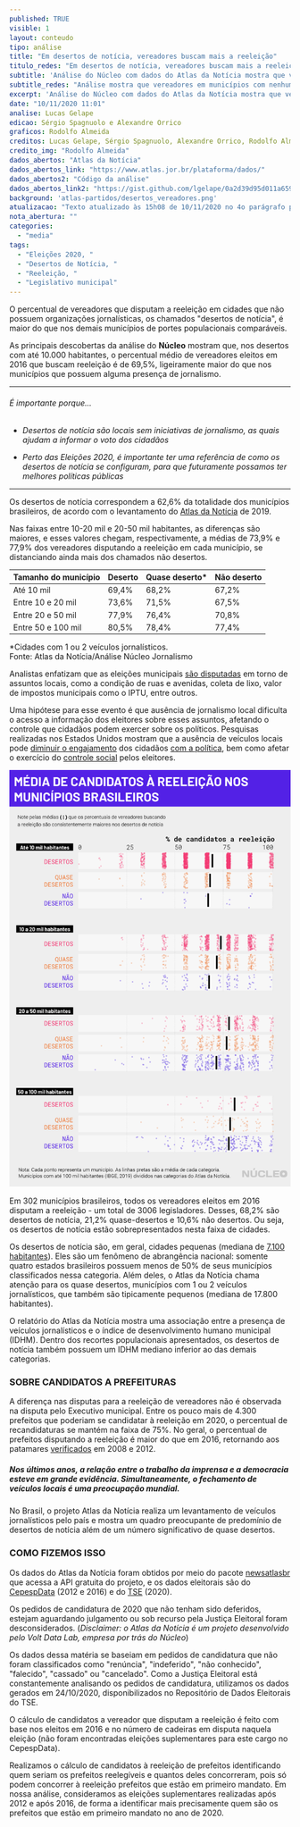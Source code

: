 ```yaml
---
published: TRUE
visible: 1
layout: conteudo
tipo: análise
title: "Em desertos de notícia, vereadores buscam mais a reeleição"
titulo_redes: "Em desertos de notícia, vereadores buscam mais a reeleição"
subtitle: 'Análise do Núcleo com dados do Atlas da Notícia mostra que vereadores em municípios com nenhuma ou pouca presença de jornalismo são mais prováveis a buscar a reeleição.'
subtitle_redes: "Análise mostra que vereadores em municípios com nenhuma ou pouca presença de jornalismo são mais prováveis a buscar a reeleição"
excerpt: 'Análise do Núcleo com dados do Atlas da Notícia mostra que vereadores em municípios com nenhuma ou pouca presença de jornalismo são mais prováveis a buscar a reeleição'
date: "10/11/2020 11:01"
analise: Lucas Gelape
edicao: Sérgio Spagnuolo e Alexandre Orrico
graficos: Rodolfo Almeida
creditos: Lucas Gelape, Sérgio Spagnuolo, Alexandre Orrico, Rodolfo Almeida
credito_img: "Rodolfo Almeida"
dados_abertos: "Atlas da Notícia"
dados_abertos_link: "https://www.atlas.jor.br/plataforma/dados/"
dados_abertos2: "Código da análise"
dados_abertos_link2: "https://gist.github.com/lgelape/0a2d39d95d011a65911211ce691c8c7d"
background: 'atlas-partidos/desertos_vereadores.png'
atualizacao: "Texto atualizado às 15h08 de 10/11/2020 no 4o parágrafo para tornar a explicação mais clara. Nenhum dado foi alterado."
nota_abertura: ""
categories:
  - "media"
tags:
  - "Eleições 2020, "
  - "Desertos de Notícia, "
  - "Reeleição, "
  - "Legislativo municipal"
---
```


O percentual de vereadores que disputam a reeleição em cidades que não possuem organizações jornalísticas, os chamados "desertos de notícia", é maior do que nos demais municípios de portes populacionais comparáveis.

As principais descobertas da análise do **Núcleo** mostram que, nos desertos com até 10.000 habitantes, o percentual médio de vereadores eleitos em 2016 que buscam reeleição é de 69,5%, ligeiramente maior do que nos municípios que possuem alguma presença de jornalismo.

---

###### É importante porque...

- *Desertos de notícia são locais sem iniciativas de jornalismo, as quais ajudam a informar o voto dos cidadãos*

- *Perto das Eleições 2020, é importante ter uma referência de como os desertos de notícia se configuram, para que futuramente possamos ter melhores políticas públicas*

---

Os desertos de notícia correspondem a 62,6% da totalidade dos municípios brasileiros, de acordo com o levantamento do [Atlas da Notícia](https://www.atlas.jor.br/desertos-de-noticia/) de 2019.

Nas faixas entre 10-20 mil e 20-50 mil habitantes, as diferenças são maiores, e esses valores chegam, respectivamente, a médias de 73,9% e 77,9% dos vereadores disputando a reeleição em cada município, se distanciando ainda mais dos chamados não desertos.

| Tamanho do município | Deserto | Quase deserto* | Não deserto |
|----------------------|---------|---------------|-------------|
| Até 10 mil           | 69,4%    | 68,2%          | 67,2%      |
| Entre 10 e 20 mil    | 73,6%   | 71,5%          | 67,5%        |
| Entre 20 e 50 mil    | 77,9%    | 76,4%          | 70,8%        |
| Entre 50 e 100 mil   | 80,5%    | 78,4%          | 77,4%        |

<figcaption>*Cidades com 1 ou 2 veículos jornalísticos. <br>Fonte: Atlas da Notícia/Análise Núcleo Jornalismo</figcaption>


Analistas enfatizam que as eleições municipais [são disputadas](https://www1.folha.uol.com.br/poder/2020/07/acabou-a-era-dos-disparos-em-massa-em-eleicoes-a-privacidade-esta-mais-discutida-diz-pesquisador.shtml) em torno de assuntos locais, como a condição de ruas e avenidas, coleta de lixo, valor de impostos municipais como o IPTU, entre outros.

Uma hipótese para esse evento é que ausência de jornalismo local dificulta o acesso a informação dos eleitores sobre esses assuntos, afetando o controle que cidadãos podem exercer sobre os políticos. Pesquisas realizadas nos Estados Unidos mostram que a ausência de veículos locais pode [diminuir o engajamento](https://www.tandfonline.com/doi/full/10.1080/10584609.2012.762817) dos cidadãos [com a política](https://www.dannyhayes.org/uploads/6/9/8/5/69858539/decline.pdf), bem como afetar o exercício do [controle social](https://www.jstor.org/stable/10.1086/652903?seq=1) pelos eleitores.

![](../img/atlas-partidos/grafico_atlas_vereadores.png)

Em 302 municípios brasileiros, todos os vereadores eleitos em 2016 disputam a reeleição - um total de 3006 legisladores. Desses, 68,2% são desertos de notícia, 21,2% quase-desertos e 10,6% não desertos. Ou seja, os desertos de notícia estão sobrepresentados nesta faixa de cidades.

Os desertos de notícia são, em geral, cidades pequenas (mediana de [7.100 habitantes](https://www.atlas.jor.br/desertos-de-noticia/)). Eles são um fenômeno de abrangência nacional: somente quatro estados brasileiros possuem menos de 50% de seus municípios classificados nessa categoria. Além deles, o Atlas da Notícia chama atenção para os quase desertos, municípios com 1 ou 2 veículos jornalísticos, que também são tipicamente pequenos (mediana de 17.800 habitantes).

O relatório do Atlas da Notícia mostra uma associação entre a presença de veículos jornalísticos e o índice de desenvolvimento humano municipal (IDHM). Dentro dos recortes populacionais apresentados, os desertos de notícia também possuem um IDHM mediano inferior ao das demais categorias.

### SOBRE CANDIDATOS A PREFEITURAS
A diferença nas disputas para a reeleição de vereadores não é observada na disputa pelo Executivo municipal. Entre os pouco mais de 4.300 prefeitos que poderiam se candidatar à reeleição em 2020, o percentual de recandidaturas se mantém na faixa de 75%. No geral, o percentual de prefeitos disputando a reeleição é maior do que em 2016, retornando aos patamares [verificados](https://www1.folha.uol.com.br/colunas/voto-a-voto/2020/09/reeleicao-de-prefeitos-e-o-efeito-da-pandemia-da-covid-19.shtml) em 2008 e 2012.

##### Nos últimos anos, a relação entre o trabalho da imprensa e a democracia esteve em grande evidência. Simultaneamente, o fechamento de veículos locais é uma preocupação mundial.

No Brasil, o projeto Atlas da Notícia realiza um levantamento de veículos jornalísticos pelo país e mostra um quadro preocupante de predomínio de desertos de notícia além de um número significativo de quase desertos.

### COMO FIZEMOS ISSO

Os dados do Atlas da Notícia foram obtidos por meio do pacote [newsatlasbr](https://github.com/voltdatalab/newsatlasbr) que acessa a API gratuita do projeto, e os dados eleitorais são do [CepespData](https://github.com/Cepesp-Fgv/cepesp-r) (2012 e 2016) e do [TSE](https://www.tse.jus.br/eleicoes/estatisticas/repositorio-de-dados-eleitorais-1/repositorio-de-dados-eleitorais) (2020).

Os pedidos de candidatura de 2020 que não tenham sido deferidos, estejam aguardando julgamento ou sob recurso pela Justiça Eleitoral foram desconsiderados. (_Disclaimer: o Atlas da Notícia é um projeto desenvolvido pelo Volt Data Lab, empresa por trás do Núcleo_)

Os dados dessa matéria se baseiam em pedidos de candidatura que não foram classificados como "renúncia", "indeferido", "não conhecido", "falecido", "cassado" ou "cancelado". Como a Justiça Eleitoral está constantemente analisando os pedidos de candidatura, utilizamos os dados gerados em 24/10/2020, disponibilizados no Repositório de Dados Eleitorais do TSE.

O cálculo de candidatos a vereador que disputam a reeleição é feito com base nos eleitos em 2016 e no número de cadeiras em disputa naquela eleição (não foram encontradas eleições suplementares para este cargo no CepespData).

Realizamos o cálculo de candidatos à reeleição de prefeitos identificando quem seriam os prefeitos reelegíveis e quantos deles concorreram, pois só podem concorrer à reeleição prefeitos que estão em primeiro mandato. Em nossa análise, consideramos as eleições suplementares realizadas após 2012 e após 2016, de forma a identificar mais precisamente quem são os prefeitos que estão em primeiro mandato no ano de 2020.
